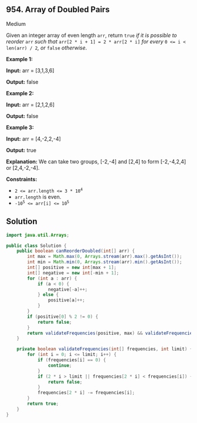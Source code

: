 ## 954\. Array of Doubled Pairs

Medium

Given an integer array of even length `arr`, return `true` _if it is possible to reorder_ `arr` _such that_ `arr[2 * i + 1] = 2 * arr[2 * i]` _for every_ `0 <= i < len(arr) / 2`_, or_ `false` _otherwise_.

**Example 1:**

**Input:** arr = [3,1,3,6]

**Output:** false

**Example 2:**

**Input:** arr = [2,1,2,6]

**Output:** false

**Example 3:**

**Input:** arr = [4,-2,2,-4]

**Output:** true

**Explanation:** We can take two groups, [-2,-4] and [2,4] to form [-2,-4,2,4] or [2,4,-2,-4].

**Constraints:**

*   <code>2 <= arr.length <= 3 * 10<sup>4</sup></code>
*   `arr.length` is even.
*   <code>-10<sup>5</sup> <= arr[i] <= 10<sup>5</sup></code>

## Solution

```java
import java.util.Arrays;

public class Solution {
    public boolean canReorderDoubled(int[] arr) {
        int max = Math.max(0, Arrays.stream(arr).max().getAsInt());
        int min = Math.min(0, Arrays.stream(arr).min().getAsInt());
        int[] positive = new int[max + 1];
        int[] negative = new int[-min + 1];
        for (int a : arr) {
            if (a < 0) {
                negative[-a]++;
            } else {
                positive[a]++;
            }
        }
        if (positive[0] % 2 != 0) {
            return false;
        }
        return validateFrequencies(positive, max) && validateFrequencies(negative, -min);
    }

    private boolean validateFrequencies(int[] frequencies, int limit) {
        for (int i = 0; i <= limit; i++) {
            if (frequencies[i] == 0) {
                continue;
            }
            if (2 * i > limit || frequencies[2 * i] < frequencies[i]) {
                return false;
            }
            frequencies[2 * i] -= frequencies[i];
        }
        return true;
    }
}
```